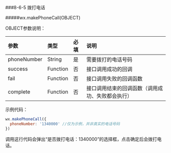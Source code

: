 ###8-6-5 拨打电话

#####wx.makePhoneCall(OBJECT)

OBJECT参数说明：

|参数	|类型	|必填	|说明|
| :--- | :--- | :--- |:--- |
|phoneNumber	|String|	是	|需要拨打的电话号码|
|success	|Function	|否	|接口调用成功的回调|
|fail	|Function	|否	|接口调用失败的回调函数|
|complete	|Function	|否	|接口调用结束的回调函数（调用成功、失败都会执行）|

示例代码：

```js
wx.makePhoneCall({
  phoneNumber: '1340000' //仅为示例，并非真实的电话号码
})
```

调用这行代码会弹出“是否拨打电话：1340000”的选择框，点击确定后会拨打电话。